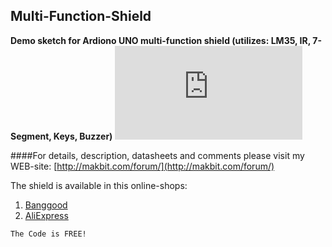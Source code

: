 ## Multi-Function-Shield
**Demo sketch for Ardiono UNO multi-function shield (utilizes: LM35, IR, 7-Segment, Keys, Buzzer)**
![Shield image](http://makbit.com/forum/download/file.php?id=77)

####For details, description, datasheets and comments please visit my WEB-site: [http://makbit.com/forum/](http://makbit.com/forum/)

The shield is available in this online-shops:
1. [Banggood](http://www.banggood.com/ru/4-Digital-Multi-function-Shield-Expansion-Board-For-Arduino-p-964549.html)
2. [AliExpress](http://aliexpress.com/wholesale?SearchText=multi-function+shield&origin=y&catId=0&initiative_id=)

```
The Code is FREE!
```
